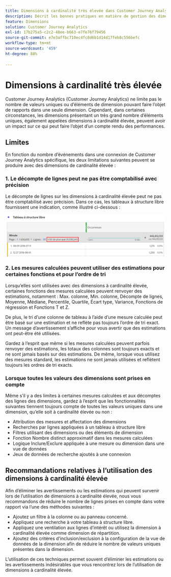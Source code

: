 ```yaml
---
title: Dimensions à cardinalité très élevée dans Customer Journey Analytics
description: Décrit les bonnes pratiques en matière de gestion des dimensions à cardinalité élevée dans Customer Journey Analytics
feature: Dimensions
solution: Customer Journey Analytics
exl-id: 17b275a5-c2c2-48ee-b663-e7fe76f79456
source-git-commit: e7e3affbc710ec4fc8d6b1d14d17feb8c556befc
workflow-type: tm+mt
source-wordcount: '459'
ht-degree: 88%

---
```


# Dimensions à cardinalité très élevée

Customer Journey Analytics (Customer Journey Analytics) ne limite pas le nombre de valeurs uniques ou d’éléments de dimension pouvant faire l’objet de rapports dans une seule dimension. Cependant, dans certaines circonstances, les dimensions présentant un très grand nombre dʼéléments uniques, également appelées dimensions à cardinalité élevée, peuvent avoir un impact sur ce qui peut faire lʼobjet dʼun compte rendu des performances.

## Limites

En fonction du nombre d’événements dans une connexion de Customer Journey Analytics spécifique, les deux limitations suivantes peuvent se produire avec des dimensions de cardinalité élevée :

### 1. Le décompte de lignes peut ne pas être comptabilisé avec précision

Le décompte de lignes sur les dimensions à cardinalité élevée peut ne pas être comptabilisé avec précision. Dans ce cas, les tableaux à structure libre fournissent une indication, comme illustré ci-dessous :

![](assets/high-cardinality.png)

### 2. Les mesures calculées peuvent utiliser des estimations pour certaines fonctions et pour lʼordre de tri

Lorsquʼelles sont utilisées avec des dimensions à cardinalité élevée, certaines fonctions des mesures calculées peuvent renvoyer des estimations, notamment : Max. colonne, Min. colonne, Décompte de lignes, Moyenne, Médiane, Percentile, Quartile, Écart type, Variance, Fonctions de régression et Fonctions T et Z.

De plus, le tri dʼune colonne de tableau à lʼaide dʼune mesure calculée peut être basé sur une estimation et ne reflète pas toujours lʼordre de tri exact. Un message dʼavertissement sʼaffiche pour vous avertir que des estimations ont peut-être été utilisées.

Gardez à lʼesprit que même si les mesures calculées peuvent parfois renvoyer des estimations, les totaux des colonnes sont toujours exacts et ne sont jamais basés sur des estimations. De même, lorsque vous utilisez des mesures standard, les estimations ne sont jamais utilisées et reflètent toujours les ordres de tri exacts.

### Lorsque toutes les valeurs des dimensions sont prises en compte

Même sʼil y a des limites à certaines mesures calculées et aux décomptes des lignes des dimensions, gardez à lʼesprit que les fonctionnalités suivantes tiennent toujours compte de toutes les valeurs uniques dans une dimension, quʼelle soit à cardinalité élevée ou non :

* Attribution des mesures et affectation des dimensions
* Recherches par lignes appliquées à un tableau à structure libre
* Filtres utilisant des dimensions ou des éléments de dimension
* Fonction Nombre distinct approximatif dans les mesures calculées
* Logique Inclure/Exclure appliquée à une mesure ou dimension dans une vue de données
* Jeux de données de recherche ajoutés à une connexion

## Recommandations relatives à lʼutilisation des dimensions à cardinalité élevée

Afin dʼéliminer les avertissements ou les estimations qui peuvent survenir lors de lʼutilisation de dimensions à cardinalité élevée, nous vous recommandons de réduire le nombre de lignes prises en compte dans votre rapport via lʼune des méthodes suivantes :

* Ajoutez un filtre à la colonne ou au panneau concerné.
* Appliquez une recherche à votre tableau à structure libre.
* Appliquez une ventilation aux lignes dʼintérêt ou utilisez la dimension à cardinalité élevée comme dimension de répartition.
* Ajoutez des critères dʼinclusion/exclusion à la configuration de la vue de données de la dimension afin de réduire le nombre de valeurs uniques présentes dans la dimension.

Lʼutilisation de ces techniques permet souvent dʼéliminer les estimations ou les avertissements indésirables que vous rencontrez lors de lʼutilisation de dimensions à cardinalité élevée.
